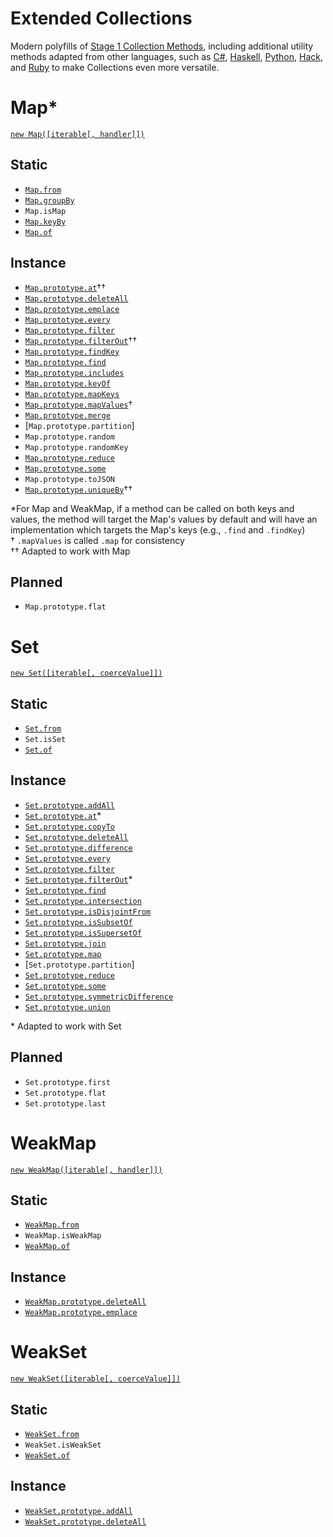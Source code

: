 # Extended Collections

Modern polyfills of [Stage 1 Collection Methods](https://github.com/zloirock/core-js#new-collections-methods), including additional utility methods adapted from other languages, such as [C#](https://docs.microsoft.com/en-us/dotnet/api/system.collections.generic.hashset-1?view=net-5.0), [Haskell](http://hackage.haskell.org/package/containers-0.5.10.2/docs/Data-Set.html), [Python](https://docs.python.org/3.6/library/stdtypes.html#set), [Hack](https://docs.hhvm.com/hack/reference/class/HH.Set/), and [Ruby](https://ruby-doc.org/stdlib-2.5.0/libdoc/set/rdoc/Set.html) to make Collections even more versatile.

<!-- markdownlint-disable-next-line -->
# Map\*

[`new Map([iterable[, handler]])`](https://tc39.es/proposal-collection-normalization/#normalization-ops)

## Static

- [`Map.from`](https://tc39.es/proposal-setmap-offrom/#sec-map.from)
- [`Map.groupBy`](https://tc39.es/proposal-collection-methods/#Map.groupBy)
- `Map.isMap`
- [`Map.keyBy`](https://tc39.es/proposal-collection-methods/#Map.keyBy)
- [`Map.of`](https://tc39.es/proposal-setmap-offrom/#sec-map.of)

## Instance

- [`Map.prototype.at`](https://tc39.es/proposal-relative-indexing-method/)††
- [`Map.prototype.deleteAll`](https://tc39.es/proposal-collection-methods/#Map.prototype.deleteAll)
- [`Map.prototype.emplace`](https://tc39.es/proposal-upsert/#sec-map.prototype.emplace)
- [`Map.prototype.every`](https://tc39.es/proposal-collection-methods/#Map.prototype.every)
- [`Map.prototype.filter`](https://tc39.es/proposal-collection-methods/#Map.prototype.filter)
- [`Map.prototype.filterOut`](https://github.com/tc39/proposal-array-filtering)††
- [`Map.prototype.findKey`](https://tc39.es/proposal-collection-methods/#Map.prototype.findKey)
- [`Map.prototype.find`](https://tc39.es/proposal-collection-methods/#Map.prototype.find)
- [`Map.prototype.includes`](https://tc39.es/proposal-collection-methods/#Map.prototype.includes)
- [`Map.prototype.keyOf`](https://tc39.es/proposal-collection-methods/#Map.prototype.keyOf)
- [`Map.prototype.mapKeys`](https://tc39.es/proposal-collection-methods/#Map.prototype.mapKeys)
- [`Map.prototype.mapValues`](https://tc39.es/proposal-collection-methods/#Map.prototype.mapValues)†
- [`Map.prototype.merge`](https://tc39.es/proposal-collection-methods/#Map.prototype.merge)
- [`Map.prototype.partition`]
- `Map.prototype.random`
- `Map.prototype.randomKey`
- [`Map.prototype.reduce`](https://tc39.es/proposal-collection-methods/#Map.prototype.reduce)
- [`Map.prototype.some`](https://tc39.es/proposal-collection-methods/#Map.prototype.some)
- `Map.prototype.toJSON`
- [`Map.prototype.uniqueBy`](https://github.com/tc39/proposal-array-unique)††

\*For Map and WeakMap, if a method can be called on both keys and values, the method will target the Map's values by default and will have an implementation which targets the Map's keys (e.g., `.find` and `.findKey`)  
† `.mapValues` is called `.map` for consistency  
†† Adapted to work with Map

## Planned

- `Map.prototype.flat`

<!-- markdownlint-disable-next-line -->
# Set

[`new Set([iterable[, coerceValue]])`](https://tc39.es/proposal-collection-normalization/#normalization-ops)

<!-- markdownlint-disable-next-line -->
## Static

- [`Set.from`](https://tc39.es/proposal-setmap-offrom/#sec-set.from)
- `Set.isSet`
- [`Set.of`](https://tc39.es/proposal-setmap-offrom/#sec-set.of)

<!-- markdownlint-disable-next-line -->
## Instance

- [`Set.prototype.addAll`](https://tc39.es/proposal-collection-methods/#Set.prototype.addAll)
- [`Set.prototype.at`](https://tc39.es/proposal-relative-indexing-method/)\*
- [`Set.prototype.copyTo`](https://docs.microsoft.com/en-us/dotnet/api/system.collections.generic.hashset-1.copyto?view=net-5.0)
- [`Set.prototype.deleteAll`](https://tc39.es/proposal-collection-methods/#Set.prototype.deleteAll)
- [`Set.prototype.difference`](https://tc39.es/proposal-set-methods/#Set.prototype.difference)
- [`Set.prototype.every`](https://tc39.es/proposal-collection-methods/#Set.prototype.every)
- [`Set.prototype.filter`](https://tc39.es/proposal-collection-methods/#Set.prototype.filter)
- [`Set.prototype.filterOut`](https://github.com/tc39/proposal-array-filtering)\*
- [`Set.prototype.find`](https://tc39.es/proposal-collection-methods/#Set.prototype.find)
- [`Set.prototype.intersection`](https://tc39.es/proposal-set-methods/#Set.prototype.intersection)
- [`Set.prototype.isDisjointFrom`](https://tc39.es/proposal-set-methods/#Set.prototype.isDisjointFrom)
- [`Set.prototype.isSubsetOf`](https://tc39.es/proposal-set-methods/#Set.prototype.isSubsetOf)
- [`Set.prototype.isSupersetOf`](https://tc39.es/proposal-set-methods/#Set.prototype.isSupersetOf)
- [`Set.prototype.join`](https://tc39.es/proposal-collection-methods/#Set.prototype.join)
- [`Set.prototype.map`](https://tc39.es/proposal-collection-methods/#Set.prototype.map)
- [`Set.prototype.partition`]
- [`Set.prototype.reduce`](https://tc39.es/proposal-collection-methods/#Set.prototype.reduce)
- [`Set.prototype.some`](https://tc39.es/proposal-collection-methods/#Set.prototype.some)
- [`Set.prototype.symmetricDifference`](https://tc39.es/proposal-set-methods/#Set.prototype.symmetricDifference)
- [`Set.prototype.union`](https://tc39.es/proposal-set-methods/#Set.prototype.union)

\* Adapted to work with Set

<!-- markdownlint-disable-next-line -->
## Planned

- `Set.prototype.first`
- `Set.prototype.flat`
- `Set.prototype.last`
  
<!-- markdownlint-disable-next-line -->
# WeakMap

[`new WeakMap([iterable[, handler]])`](https://tc39.es/proposal-collection-normalization/#normalization-ops)

<!-- markdownlint-disable-next-line -->
## Static

- [`WeakMap.from`](https://tc39.es/proposal-setmap-offrom/#sec-weakmap.from)
- `WeakMap.isWeakMap`
- [`WeakMap.of`](https://tc39.es/proposal-setmap-offrom/#sec-weakmap.of)

<!-- markdownlint-disable-next-line -->
## Instance

- [`WeakMap.prototype.deleteAll`](https://tc39.es/proposal-collection-methods/#WeakMap.prototype.deleteAll)
- [`WeakMap.prototype.emplace`](https://tc39.es/proposal-upsert/#sec-weakmap.prototype.emplace)

<!-- markdownlint-disable-next-line -->
# WeakSet

[`new WeakSet([iterable[, coerceValue]])`](https://tc39.es/proposal-collection-normalization/#normalization-ops)

<!-- markdownlint-disable-next-line -->
## Static

- [`WeakSet.from`](https://tc39.es/proposal-setmap-offrom/#sec-weakset.from)
- `WeakSet.isWeakSet`
- [`WeakSet.of`](https://tc39.es/proposal-setmap-offrom/#sec-weakset.of)

<!-- markdownlint-disable-next-line -->
## Instance

- [`WeakSet.prototype.addAll`](https://tc39.es/proposal-collection-methods/#WeakSet.prototype.addAll)
- [`WeakSet.prototype.deleteAll`](https://tc39.es/proposal-collection-methods/#WeakSet.prototype.deleteAll)
